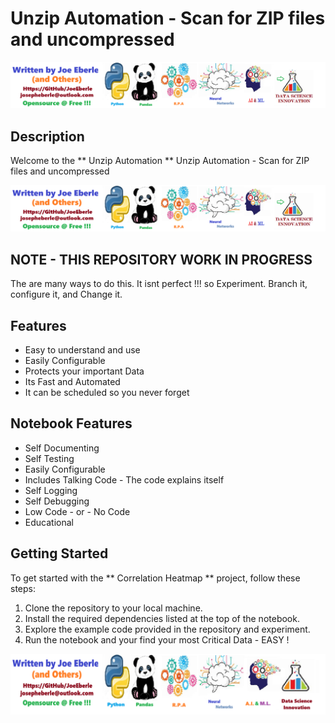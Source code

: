 # Unzip Automation  - Scan for ZIP files and uncompressed

![Code Logo](code.png)

## Description

Welcome to the ** Unzip Automation ** Unzip Automation  - Scan for ZIP files and uncompressed

![Code Logo](code.png)

## NOTE - THIS REPOSITORY WORK IN PROGRESS 

The are many ways to do this. It isnt perfect !!! so Experiment. Branch it, configure it, and Change it. 

## Features

- Easy to understand and use  
- Easily Configurable 
- Protects your important Data
- Its Fast and Automated
- It can be scheduled so you never forget 


## Notebook Features

- Self Documenting 
- Self Testing 
- Easily Configurable
- Includes Talking Code - The code explains itself
- Self Logging 
- Self Debugging 
- Low Code - or - No Code
- Educational 

## Getting Started

To get started with the ** Correlation Heatmap ** project, follow these steps:

1. Clone the repository to your local machine.
2. Install the required dependencies listed at the top of the notebook.
3. Explore the example code provided in the repository and experiment.
4. Run the notebook and your find your most Critical Data - EASY !

![Code Logo](developer.png)

 




